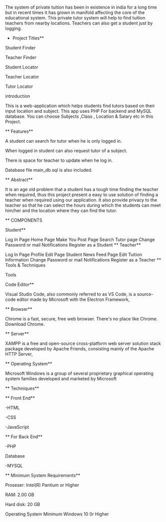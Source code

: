 The system of private tuition has been in existence in india for a long time but in recent times it has grown in manifold affecting the core of the educational system. This private tutor system will help to find tuition teachers from nearby locations. Teachers can also get a student just by logging.
* Project Titles**

Student Finder

Teacher Finder

Student Locator

Teacher Locator

Tutor Locator

introduction

This is a web-application which helps students find tutors based on their input location and subject. This app uses PHP For backend and MySQL database. You can choose Subjects ,Class , Location & Salary etc in this Project.

** Features**

A student can search for tutor when he is only logged in.

When logged in student can also request tutor of a subject.

There is space for teacher to update when he log in.

Database file main_db.sql is also included.

** Abstract**

It is an age old problem that a student has a tough time finding the teacher when required, thus this project present a easy to use solution of finding a teacher when required using our application. It also provide privacy to the teacher so that he can select the hours during which the students can meet him/her and the location where they can find the tutor.

** COMPONENTS

Student**

Log In Page
Home Page
Make You Post Page
Search Tutor page
Change Password or mail
Notifications
Register as a Student
** Teacher**

Log In Page
Profile Edit Page
Student News Feed Page
Edit Tuition Information
Change Password or mail
Notifications
Register as a Teacher
** Tools & Techniques

Tools

Code Editor**

Visual Studio Code, also commonly referred to as VS Code, is a source-code editor made by Microsoft with the Electron Framework,

** Browser**

Chrome is a fast, secure, free web browser. There's no place like Chrome. Download Chrome.

** Server**

XAMPP is a free and open-source cross-platform web server solution stack package developed by Apache Friends, consisting mainly of the Apache HTTP Server,

** Operating System**

Microsoft Windows is a group of several proprietary graphical operating system families developed and marketed by Microsoft

** Techniques**

** Front End**

-HTML

-CSS

-JavaScript

** For Back End**

-PHP

Database

-MYSQL

** Minimum System Requirements**

Proseser: Intel(R) Pantium or Higher

RAM: 2.00 GB

Hard disk: 20 GB

Operating System Minimum Windows 10 0r Higher
